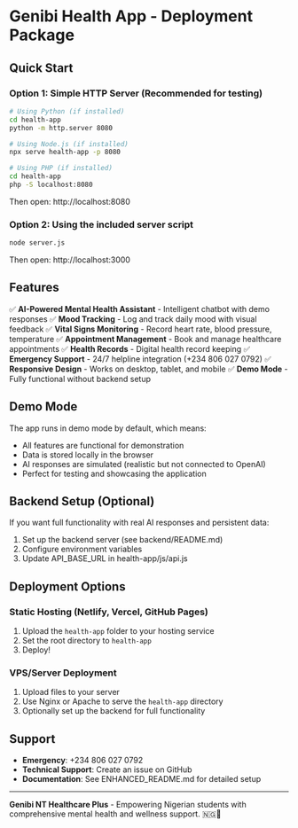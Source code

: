 # Genibi Health App - Deployment Package

## Quick Start

### Option 1: Simple HTTP Server (Recommended for testing)
```bash
# Using Python (if installed)
cd health-app
python -m http.server 8080

# Using Node.js (if installed)
npx serve health-app -p 8080

# Using PHP (if installed)
cd health-app
php -S localhost:8080
```

Then open: http://localhost:8080

### Option 2: Using the included server script
```bash
node server.js
```

Then open: http://localhost:3000

## Features

✅ **AI-Powered Mental Health Assistant** - Intelligent chatbot with demo responses
✅ **Mood Tracking** - Log and track daily mood with visual feedback
✅ **Vital Signs Monitoring** - Record heart rate, blood pressure, temperature
✅ **Appointment Management** - Book and manage healthcare appointments
✅ **Health Records** - Digital health record keeping
✅ **Emergency Support** - 24/7 helpline integration (+234 806 027 0792)
✅ **Responsive Design** - Works on desktop, tablet, and mobile
✅ **Demo Mode** - Fully functional without backend setup

## Demo Mode

The app runs in demo mode by default, which means:
- All features are functional for demonstration
- Data is stored locally in the browser
- AI responses are simulated (realistic but not connected to OpenAI)
- Perfect for testing and showcasing the application

## Backend Setup (Optional)

If you want full functionality with real AI responses and persistent data:

1. Set up the backend server (see backend/README.md)
2. Configure environment variables
3. Update API_BASE_URL in health-app/js/api.js

## Deployment Options

### Static Hosting (Netlify, Vercel, GitHub Pages)
1. Upload the `health-app` folder to your hosting service
2. Set the root directory to `health-app`
3. Deploy!

### VPS/Server Deployment
1. Upload files to your server
2. Use Nginx or Apache to serve the `health-app` directory
3. Optionally set up the backend for full functionality

## Support

- **Emergency**: +234 806 027 0792
- **Technical Support**: Create an issue on GitHub
- **Documentation**: See ENHANCED_README.md for detailed setup

---

**Genibi NT Healthcare Plus** - Empowering Nigerian students with comprehensive mental health and wellness support. 🇳🇬💚
